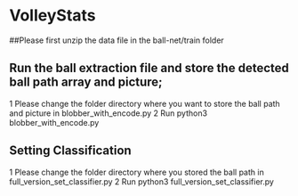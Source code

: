 # VolleyStats
##Please first unzip the data file in the ball-net/train folder

## Run the ball extraction file and store the detected ball path array and picture;
1 Please change the folder directory where you want to store the ball path and picture in blobber_with_encode.py 
2 Run python3 blobber_with_encode.py

## Setting Classification
1 Please change the folder directory where you stored the ball path in full_version_set_classifier.py
2 Run python3 full_version_set_classifier.py

